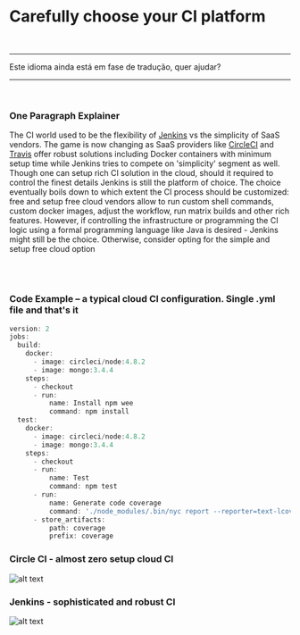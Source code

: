 # Carefully choose your CI platform

<br/>

---

Este idioma ainda está em fase de tradução, quer ajudar?

---

<br/>

### One Paragraph Explainer

The CI world used to be the flexibility of [Jenkins](https://jenkins.io/) vs the simplicity of SaaS vendors. The game is now changing as SaaS providers like [CircleCI](https://circleci.com/) and [Travis](https://travis-ci.org/) offer robust solutions including Docker containers with minimum setup time while Jenkins tries to compete on 'simplicity' segment as well. Though one can setup rich CI solution in the cloud, should it required to control the finest details Jenkins is still the platform of choice. The choice eventually boils down to which extent the CI process should be customized: free and setup free cloud vendors allow to run custom shell commands, custom docker images, adjust the workflow, run matrix builds and other rich features. However, if controlling the infrastructure or programming the CI logic using a formal programming language like Java is desired - Jenkins might still be the choice. Otherwise, consider opting for the simple and setup free cloud option

<br/><br/>

### Code Example – a typical cloud CI configuration. Single .yml file and that's it

```javascript
version: 2
jobs:
  build:
    docker:
      - image: circleci/node:4.8.2
      - image: mongo:3.4.4
    steps:
      - checkout
      - run:
          name: Install npm wee
          command: npm install
  test:
    docker:
      - image: circleci/node:4.8.2
      - image: mongo:3.4.4
    steps:
      - checkout
      - run:
          name: Test
          command: npm test
      - run:
          name: Generate code coverage
          command: './node_modules/.bin/nyc report --reporter=text-lcov'      
      - store_artifacts:
          path: coverage
          prefix: coverage

```

### Circle CI - almost zero setup cloud CI

![alt text](https://github.com/i0natan/nodebestpractices/blob/master/assets/images/circleci.png "API error handling")

### Jenkins - sophisticated and robust CI 

![alt text](https://github.com/i0natan/nodebestpractices/blob/master/assets/images/jenkins_dashboard.png "API error handling")

<br/><br/>
